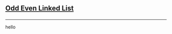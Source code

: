 <h2><a href="https://leetcode.com/problems/odd-even-linked-list/submissions/855639739/">Odd Even Linked List</a></h2><h3></h3><hr>hello